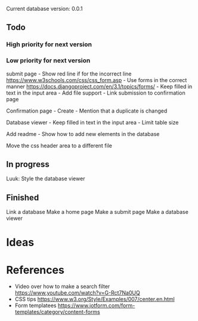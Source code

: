 Current database version: 0.0.1

## Todo
### High priority for next version

### Low priority for next version
submit page
	- Show red line if for the incorrect line
		https://www.w3schools.com/css/css_form.asp
	- Use forms in the correct manner
		https://docs.djangoproject.com/en/3.1/topics/forms/
	- Keep filled in text in the input area
	- Add file support
	- Link submission to confirmation page


Confirmation page
	- Create
	- Mention that a duplicate is changed

Database viewer
	- Keep filled in text in the input area
	- Limit table size

Add readme
	- Show how to add new elements in the database

Move the css header area to a different file

## In progress
Luuk: Style the database viewer

## Finished
Link a database
Make a home page
Make a submit page
Make a database viewer

# Ideas

# References
- Video over how to make a search filter
	https://www.youtube.com/watch?v=G-Rct7Na0UQ
- CSS tips
	https://www.w3.org/Style/Examples/007/center.en.html
- Form templatees
	https://www.jotform.com/form-templates/category/content-forms
